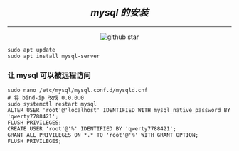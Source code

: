 <div align="center">

## **_mysql 的安装_**

---

![github star](https://img.shields.io/badge/tattoo1880-v_1.0-blue)

</div>


```shell
sudo apt update
sudo apt install mysql-server
```

### 让 mysql 可以被远程访问
```shell
sudo nano /etc/mysql/mysql.conf.d/mysqld.cnf
# 将 bind-ip 改成 0.0.0.0
sudo systemctl restart mysql
ALTER USER 'root'@'localhost' IDENTIFIED WITH mysql_native_password BY 'qwerty7788421';
FLUSH PRIVILEGES;
CREATE USER 'root'@'%' IDENTIFIED BY 'qwerty7788421';
GRANT ALL PRIVILEGES ON *.* TO 'root'@'%' WITH GRANT OPTION;
FLUSH PRIVILEGES;
```
